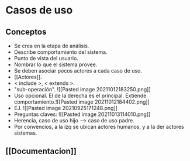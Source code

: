 # Casos de uso
## Conceptos
- Se crea en la etapa de análisis.
- Describe comportamiento del sistema.
- Punto de vista del usuario.
- Nombrar lo que el sistema provee.
- Se deben asociar pocos actores a cada caso de uso.
- [[Actores]].
- < include >, < extends >.
-  "sub-operación". ![[Pasted image 20211012183250.png]] 
- Uso opcional. El de la derecha es el principal. Extiende comportamiento.![[Pasted image 20211012184402.png]] 
- EJ. ![[Pasted image 20210925171248.png]]
- Preguntas claves: ![[Pasted image 20211013114010.png]]
- Herencia, caso de uso hijo --> caso de uso padre.
- Por convencios, a la izq se ubican actores humanos, y a la der actores sistemas.
## [[Documentacion]]